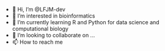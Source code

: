 - 👋 Hi, I’m @LFJM-dev
- 👀 I’m interested in bioinformatics
- 🌱 I’m currently learning R and Python for data science and computational biology
- 💞️ I’m looking to collaborate on ...
- 📫 How to reach me 

<!---
LFJM-dev/LFJM-dev is a ✨ special ✨ repository because its `README.md` (this file) appears on your GitHub profile.
You can click the Preview link to take a look at your changes.
--->
